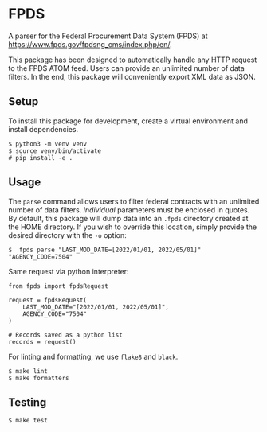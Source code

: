 # FPDS
A parser for the Federal Procurement Data System (FPDS) at
https://www.fpds.gov/fpdsng_cms/index.php/en/.

This package has been designed to automatically handle any HTTP request to
the FPDS ATOM feed. Users can provide an unlimited number of data filters.
In the end, this package will conveniently export XML data as JSON.

## Setup

To install this package for development, create a virtual environment
and install dependencies.

```
$ python3 -m venv venv
$ source venv/bin/activate
# pip install -e .
```

## Usage
The `parse` command allows users to filter federal contracts with an unlimited
number of data filters. _Individual_ parameters must be enclosed in quotes.
By default, this package will dump data into an `.fpds` directory created at
the HOME directory. If you wish to override this location, simply provide
the desired directory with the `-o` option:

```
$  fpds parse "LAST_MOD_DATE=[2022/01/01, 2022/05/01]" "AGENCY_CODE=7504"
```

Same request via python interpreter:

```
from fpds import fpdsRequest

request = fpdsRequest(
    LAST_MOD_DATE="[2022/01/01, 2022/05/01]",
    AGENCY_CODE="7504"
)

# Records saved as a python list
records = request()
```

For linting and formatting, we use `flake8` and `black`.

```
$ make lint
$ make formatters
```

## Testing
```
$ make test
```
